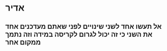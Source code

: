 # אדיר

## אל תעשו אחד לשני שינויים לפני שאתם מעדכנים אחד את השני כי זה יכול לגרום לקריסה במידה וזה נתמך ממקום אחר

